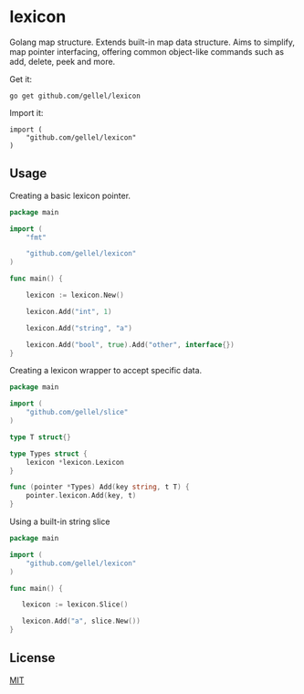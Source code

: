 # lexicon
Golang map structure. Extends built-in map data structure. Aims to simplify, map pointer interfacing, offering common object-like commands such as add, delete, peek and more.

Get it:

```
go get github.com/gellel/lexicon
```

Import it:

```
import (
	"github.com/gellel/lexicon"
)
```

## Usage

Creating a basic lexicon pointer.

```go
package main

import (
	"fmt"

	"github.com/gellel/lexicon"
)

func main() {

    lexicon := lexicon.New()

    lexicon.Add("int", 1)

    lexicon.Add("string", "a")

    lexicon.Add("bool", true).Add("other", interface{})
}
```

Creating a lexicon wrapper to accept specific data.

```go
package main

import (
    "github.com/gellel/slice"
)

type T struct{}

type Types struct {
    lexicon *lexicon.Lexicon
}

func (pointer *Types) Add(key string, t T) {
    pointer.lexicon.Add(key, t)
}
```

Using a built-in string slice

```go
package main

import (
    "github.com/gellel/lexicon"
)

func main() {

   lexicon := lexicon.Slice()

   lexicon.Add("a", slice.New())
}
```

## License

[MIT](https://github.com/gellel/slice/blob/master/LICENSE)
